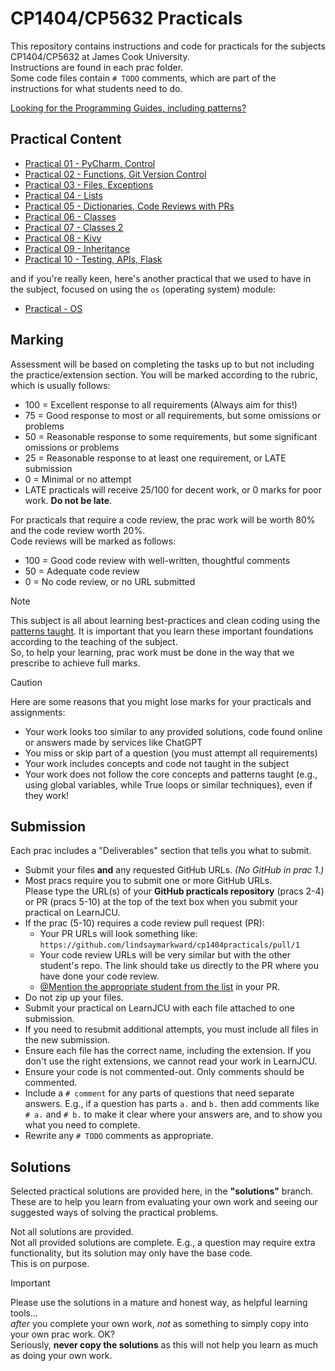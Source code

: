 # CP1404/CP5632 Practicals

This repository contains instructions and code for practicals for the subjects CP1404/CP5632 at James Cook
University.  
Instructions are found in each prac folder.  
Some code files contain `# TODO` comments, which are part of the instructions for what students need to do.

[Looking for the Programming Guides, including patterns?](https://github.com/CP1404/Starter/wiki/Programming-Patterns)

## Practical Content

* [Practical 01 - PyCharm, Control](./prac_01)
* [Practical 02 - Functions, Git Version Control](./prac_02)
* [Practical 03 - Files, Exceptions](./prac_03)
* [Practical 04 - Lists](./prac_04)
* [Practical 05 - Dictionaries, Code Reviews with PRs](./prac_05)
* [Practical 06 - Classes](./prac_06)
* [Practical 07 - Classes 2](./prac_07)
* [Practical 08 - Kivy](./prac_08)
* [Practical 09 - Inheritance](./prac_09)
* [Practical 10 - Testing, APIs, Flask](./prac_10)

and if you're really keen, here's another practical that we used to have in the subject, focused on using the `os`
(operating system) module:

* [Practical - OS](./prac_os)

## Marking

Assessment will be based on completing the tasks up to but not including
the practice/extension section. You will be marked according to the rubric, which is usually follows:

- 100 = Excellent response to all requirements (Always aim for this!)
- 75 = Good response to most or all requirements, but some omissions or problems
- 50 = Reasonable response to some requirements, but some significant omissions or problems
- 25 = Reasonable response to at least one requirement, or LATE submission
- 0 = Minimal or no attempt
- LATE practicals will receive 25/100 for decent work, or 0 marks for poor work. **Do not be late**.

For practicals that require a code review, the prac work will be worth 80% and the code review worth 20%.  
Code reviews will be marked as follows:

- 100 = Good code review with well-written, thoughtful comments
- 50 = Adequate code review
- 0 = No code review, or no URL submitted

> [!NOTE]
> This subject is all about learning best-practices and clean coding using
> the [patterns taught](https://github.com/CP1404/Starter/wiki/Programming-Patterns).
> It is important that you learn these important foundations according to the teaching of the subject.    
> So, to help your learning, prac work must be done in the way that we prescribe to achieve full marks.

> [!CAUTION]
> Here are some reasons that you might lose marks for your practicals and assignments:
> - Your work looks too similar to any provided solutions, code found online or answers made by services like ChatGPT
> - You miss or skip part of a question (you must attempt all requirements)
> - Your work includes concepts and code not taught in the subject
> - Your work does not follow the core concepts and patterns taught (e.g., using global variables, while True loops or
    similar techniques), even if they work!

## Submission

Each prac includes a "Deliverables" section that tells you what to submit.

- Submit your files **and** any requested GitHub URLs. _(No GitHub in prac 1.)_
- Most pracs require you to submit one or more GitHub URLs.  
  Please type the URL(s) of your **GitHub practicals repository** (pracs 2-4) or PR (pracs 5-10) at the
  top of the text box when you submit your practical on LearnJCU.
- If the prac (5-10) requires a code review pull request (PR):
    - Your PR URLs will look something like: `https://github.com/lindsaymarkward/cp1404practicals/pull/1`
    - Your code review URLs will be very similar but with the other student's repo. The link should take us directly to
      the PR where you have done your code review.
    - [@Mention the appropriate student from the list](https://github.com/CP1404/Starter/wiki/Code-Review-Order) in your PR.
- Do not zip up your files.
- Submit your practical on LearnJCU with each file attached to one submission.
- If you need to resubmit additional attempts, you must include all files in the new submission.
- Ensure each file has the correct name, including the extension. If you don't use the right extensions, we cannot read
  your work in LearnJCU.
- Ensure your code is not commented-out. Only comments should be commented.
- Include a `# comment` for any parts of questions that need separate answers. E.g., if a question has parts `a.`
  and `b.` then add comments like `# a.` and `# b.` to make it clear where your answers are, and to show you what you
  need to complete.
- Rewrite any `# TODO` comments as appropriate.

## Solutions

Selected practical solutions are provided here, in the **"solutions"** branch.  
These are to help you learn from evaluating your own work and seeing our suggested ways of solving the practical
problems.

Not all solutions are provided.  
Not all provided solutions are complete.
E.g., a question may require extra functionality, but its solution may only have the base code.  
This is on purpose.

> [!IMPORTANT]
> Please use the solutions in a mature and honest way, as helpful learning tools...  
> _after_ you complete your own work, _not_ as something to simply copy into your own prac work. OK?  
> Seriously, **never copy the solutions** as this will not help you learn as much as doing your own work.

